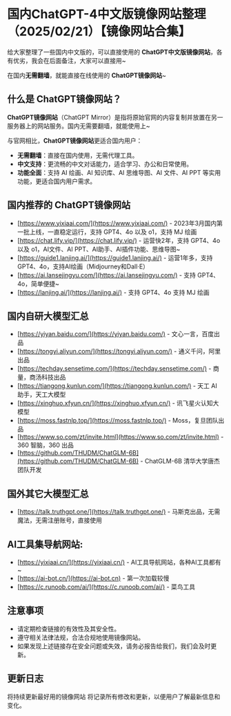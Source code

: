 # 国内ChatGPT-4中文版镜像网站整理（2025/02/21）【镜像网站合集】    

给大家整理了一些国内中文版的，可以直接使用的 **ChatGPT中文版镜像网站**，各有优劣，我会在后面备注，大家可以直接用~

在国内**无需翻墙**，就能直接在线使用的 **ChatGPT镜像网站**~

## 什么是 ChatGPT镜像网站？

**ChatGPT镜像网站**（ChatGPT Mirror）是指将原始官网的内容复制并放置在另一服务器上的网站服务。国内无需要翻墙，就能使用上~

与官网相比，**ChatGPT镜像网站**更适合国内用户：

- **无需翻墙**：直接在国内使用，无需代理工具。
- **中文支持**：更流畅的中文对话能力，适合学习、办公和日常使用。
- **功能全面**：支持 AI 绘画、AI 知识库、AI 思维导图、AI 文件、AI PPT 等实用功能，更适合国内用户需求。

## 国内推荐的 ChatGPT镜像网站

- [https://www.yixiaai.com/](https://www.yixiaai.com/) - 2023年3月国内第一批上线，一直稳定运行，支持 GPT4、4o 以及 o1，支持 MJ 绘画
- [https://chat.lify.vip/](https://chat.lify.vip/) - 运营快2年，支持 GPT4、4o 以及 o1，AI文件、AI PPT、AI助手、AI插件功能、思维导图~
- [https://guide1.lanjing.ai/](https://guide1.lanjing.ai/) - 运营1年多，支持 GPT4、4o，支持AI绘画（Midjourney和Dall·E）
- [https://ai.lansejingyu.com/](https://ai.lansejingyu.com/) - 支持 GPT4、4o，简单便捷~
- [https://lanjing.ai/](https://lanjing.ai/) - 支持 GPT4、4o 支持 MJ 绘画

## 国内自研大模型汇总

- [https://yiyan.baidu.com/](https://yiyan.baidu.com/) - 文心一言，百度出品
- [https://tongyi.aliyun.com/](https://tongyi.aliyun.com/) - 通义千问，阿里出品
- [https://techday.sensetime.com/](https://techday.sensetime.com/) - 商量，商汤科技出品
- [https://tiangong.kunlun.com/](https://tiangong.kunlun.com/) - 天工 AI 助手，天工大模型
- [https://xinghuo.xfyun.cn/](https://xinghuo.xfyun.cn/) - 讯飞星火认知大模型
- [https://moss.fastnlp.top/](https://moss.fastnlp.top/) - Moss，复旦团队出品
- [https://www.so.com/zt/invite.html](https://www.so.com/zt/invite.html) - 360 智脑，360 出品
- [https://github.com/THUDM/ChatGLM-6B](https://github.com/THUDM/ChatGLM-6B) - ChatGLM-6B 清华大学唐杰团队开发

## 国外其它大模型汇总

- [https://talk.truthgpt.one/](https://talk.truthgpt.one/) - 马斯克出品，无需魔法，无需注册账号，直接使用

## AI工具集导航网站:
- [https://yixiaai.cn/](https://yixiaai.cn/) - AI工具导航网站，各种AI工具都有~
- [https://ai-bot.cn/](https://ai-bot.cn) - 第一次加载较慢
- [https://c.runoob.com/ai/](https://c.runoob.com/ai/) - 菜鸟工具

## 注意事项

- 请定期检查链接的有效性及其安全性。
- 遵守相关法律法规，合法合规地使用镜像网站。
- 如果发现上述链接存在安全问题或失效，请务必报告给我们，我们会及时更新。

## 更新日志

将持续更新最好用的镜像网站
将记录所有修改和更新，以便用户了解最新信息和变化。


